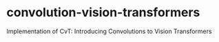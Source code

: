 # convolution-vision-transformers
Implementation of CvT: Introducing Convolutions to Vision Transformers

